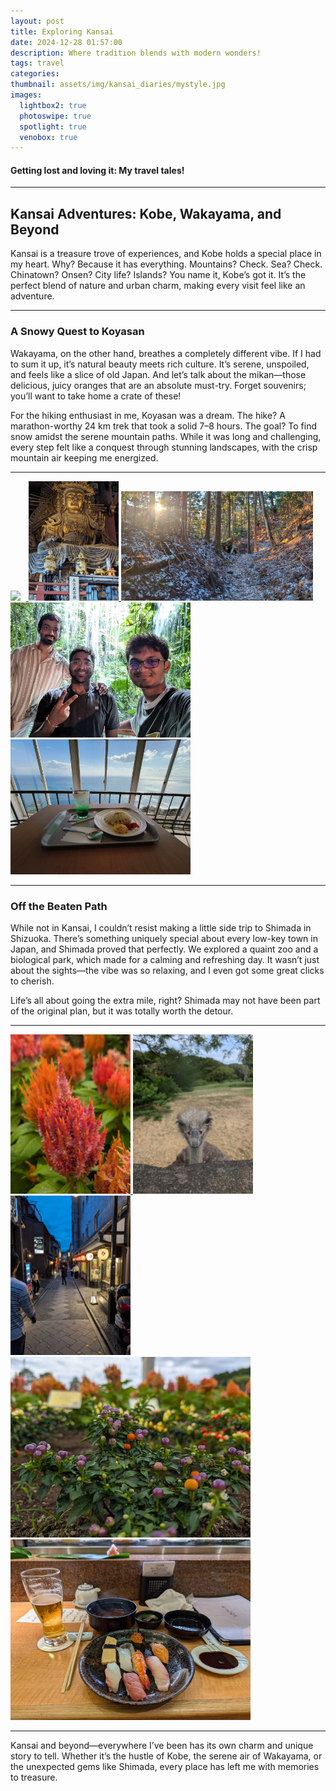 ```yaml
---
layout: post
title: Exploring Kansai
date: 2024-12-28 01:57:00
description: Where tradition blends with modern wonders!
tags: travel
categories: 
thumbnail: assets/img/kansai_diaries/mystyle.jpg
images:
  lightbox2: true
  photoswipe: true
  spotlight: true
  venobox: true
---
```


#### Getting lost and loving it: My travel tales!

---

## Kansai Adventures: Kobe, Wakayama, and Beyond

Kansai is a treasure trove of experiences, and Kobe holds a special place in my heart. Why? Because it has everything. Mountains? Check. Sea? Check. Chinatown? Onsen? City life? Islands? You name it, Kobe’s got it. It’s the perfect blend of nature and urban charm, making every visit feel like an adventure.

---

### A Snowy Quest to Koyasan

Wakayama, on the other hand, breathes a completely different vibe. If I had to sum it up, it’s natural beauty meets rich culture. It’s serene, unspoiled, and feels like a slice of old Japan. And let’s talk about the mikan—those delicious, juicy oranges that are an absolute must-try. Forget souvenirs; you’ll want to take home a crate of these!

For the hiking enthusiast in me, Koyasan was a dream. The hike? A marathon-worthy 24 km trek that took a solid 7–8 hours. The goal? To find snow amidst the serene mountain paths. While it was long and challenging, every step felt like a conquest through stunning landscapes, with the crisp mountain air keeping me energized.

---

<!-- Group 1 -->
<div class="spotlight-group">
    <a class="spotlight" href="/assets/img/kansai_diaries/style.jpg">
        <img src="/assets/img/kansai_diaries/style.jpg" 
        style="width: 15vw; min-width: 25px;"
        zoomable=true/>
    </a>
    <a class="spotlight" href="/assets/img/kansai_diaries/buddha.jpg">
        <img src="/assets/img/kansai_diaries/buddha.jpg" 
        style="width: 15vw; min-width: 25px;"
        zoomable=true/>
    </a>
    <a class="spotlight" href="/assets/img/kansai_diaries/snow.jpg">
        <img src="/assets/img/kansai_diaries/snow.jpg" 
        style="width: 32vw; min-width: 25px;"
        zoomable=true/>
    </a>
    <a class="spotlight" href="/assets/img/kansai_diaries/homies.jpg">
        <img src="/assets/img/kansai_diaries/homies.jpg" 
        style="width: 30vw; min-width: 25px;"
        zoomable=true/>
    </a>
    <a class="spotlight" href="/assets/img/kansai_diaries/food.jpg">
        <img src="/assets/img/kansai_diaries/food.jpg" 
        style="width: 30vw; min-width: 25px;"
        zoomable=true/>
    </a>
</div>


---

### Off the Beaten Path

While not in Kansai, I couldn’t resist making a little side trip to Shimada in Shizuoka. There’s something uniquely special about every low-key town in Japan, and Shimada proved that perfectly. We explored a quaint zoo and a biological park, which made for a calming and refreshing day. It wasn’t just about the sights—the vibe was so relaxing, and I even got some great clicks to cherish.

Life’s all about going the extra mile, right? Shimada may not have been part of the original plan, but it was totally worth the detour.

---

<!-- Group 1 -->
<div class="spotlight-group">
    <a class="spotlight" href="/assets/img/kansai_diaries/flower.jpg">
        <img src="/assets/img/kansai_diaries/flower.jpg" 
        style="width: 20vw; min-width: 25px;"
        zoomable=true/>
    </a>
    <a class="spotlight" href="/assets/img/kansai_diaries/ostrich.jpg">
        <img src="/assets/img/kansai_diaries/ostrich.jpg" 
        style="width: 20vw; min-width: 25px;"
        zoomable=true/>
    </a>
    <a class="spotlight" href="/assets/img/kansai_diaries/ponto.jpg">
        <img src="/assets/img/kansai_diaries/ponto.jpg" 
        style="width: 20vw; min-width: 25px;"
        zoomable=true/>
    </a>
    <a class="spotlight" href="/assets/img/kansai_diaries/color.jpg">
        <img src="/assets/img/kansai_diaries/color.jpg" 
        style="width: 40vw; min-width: 25px;"
        zoomable=true/>
    </a>
    <a class="spotlight" href="/assets/img/kansai_diaries/sushi.jpg">
        <img src="/assets/img/kansai_diaries/sushi.jpg" 
        style="width: 40vw; min-width: 25px;"
        zoomable=true/>
    </a>
</div>


---

Kansai and beyond—everywhere I’ve been has its own charm and unique story to tell. Whether it’s the hustle of Kobe, the serene air of Wakayama, or the unexpected gems like Shimada, every place has left me with memories to treasure.